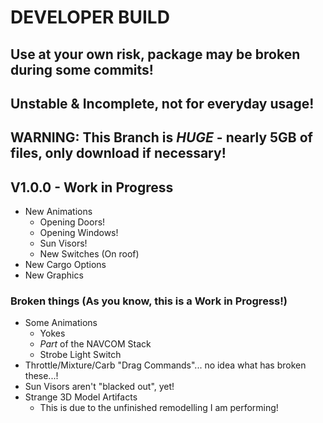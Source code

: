 # DEVELOPER BUILD

## Use at your own risk, package may be broken during some commits!
## Unstable & Incomplete, not for everyday usage!

## WARNING: This Branch is *HUGE* - nearly 5GB of files, only download if necessary!

## V1.0.0 - Work in Progress
- New Animations
	- Opening Doors!
	- Opening Windows!
	- Sun Visors!
	- New Switches (On roof)
- New Cargo Options
- New Graphics

### Broken things (As you know, this is a Work in Progress!)
- Some Animations
	- Yokes
	- _Part_ of the NAVCOM Stack
	- Strobe Light Switch
- Throttle/Mixture/Carb "Drag Commands"... no idea what has broken these...!
- Sun Visors aren't "blacked out", yet!
- Strange 3D Model Artifacts
	- This is due to the unfinished remodelling I am performing!



